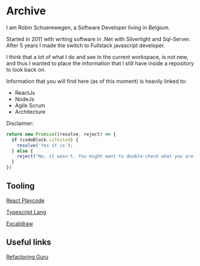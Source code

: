 # Archive

I am Robin Schuerewegen, a Software Developer living in Belgium. 

Started in 2011 with writing software in .Net with Silverlight and Sql-Server. After 5 years I made the switch to Fullstack javascript developer.

I think that a lot of what I do and see in the current workspace, is not new, and thus I wanted to place the information that I still have inside a repository to look back on.

Information that you will find here (as of this moment) is heavily linked to:

- ReactJs
- NodeJs
- Agile Scrum
- Architecture

Disclaimer:

```ts
return new Promise((resolve, reject) => {
  if (codeBlock.isTested) {
    resolve('Yes it is');
  } else {
    reject("No, it wasn't. You might want to double-check what you are copying...");
  }
})
```

## Tooling

[React Playcode](https://playcode.io/react)

[Typescript Lang](https://www.typescriptlang.org/play/)

[Excalidraw](https://excalidraw.com/)

## Useful links
[Refactoring Guru](https://refactoring.guru/)
